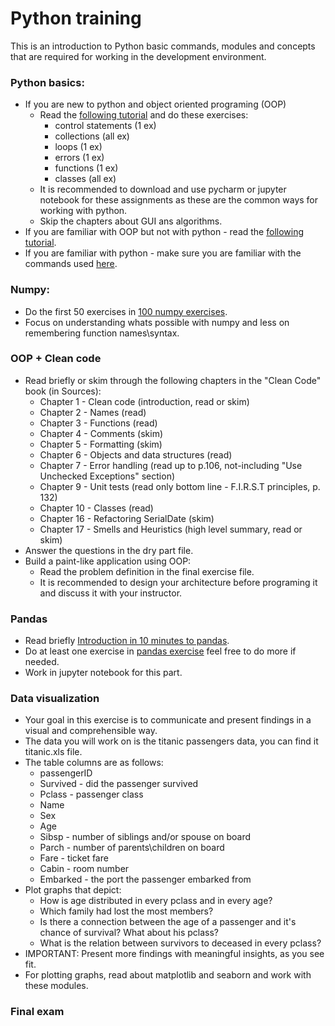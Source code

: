 # Python training
This is an introduction to Python basic commands, modules and concepts that are required for working in the development environment.

### Python basics:
 - If you are new to python and object oriented programing (OOP) 
     - Read the [following tutorial](https://python-textbok.readthedocs.io/en/1.0/) and do these exercises:
        - control statements (1 ex)
        - collections (all ex)
        - loops (1 ex)
        - errors (1 ex)
        - functions (1 ex)
        - classes (all ex) 
    - It is recommended to download and use pycharm or jupyter notebook for these assignments as these are the common ways for working with python.
    - Skip the chapters about GUI ans algorithms.
 - If you are familiar with OOP but not with python - read the [following tutorial](https://docs.python.org/3/tutorial/). 
 - If you are familiar with python - make sure you are familiar with the commands used [here](https://github.com/gumption/Python_for_Data_Science/blob/master/3_Python_Basic_Concepts.ipynb).
 
  ### Numpy:
  - Do the first 50 exercises in [100 numpy exercises](https://github.com/rougier/numpy-100).
  - Focus on understanding whats possible with numpy and less on remembering function names\syntax.
  
  ### OOP + Clean code
   - Read briefly or skim through the following chapters in the "Clean Code" book (in Sources): 
        - Chapter 1 - Clean code (introduction, read or skim)
        - Chapter 2 - Names (read)
        - Chapter 3 - Functions (read) 
        - Chapter 4 - Comments (skim)
        - Chapter 5 - Formatting (skim)
        - Chapter 6 - Objects and data structures (read)
        - Chapter 7 - Error handling (read up to p.106, not-including "Use Unchecked Exceptions" section)
        - Chapter 9 - Unit tests (read only bottom line - F.I.R.S.T principles, p. 132)
        - Chapter 10 - Classes (read)
        - Chapter 16 - Refactoring SerialDate (skim)
        - Chapter 17 - Smells and Heuristics (high level summary, read or skim)
   - Answer the questions in the dry part file.
   - Build a paint-like application using OOP:
        - Read the problem definition in the final exercise file.
        - It is recommended to design your architecture before programing it and discuss it with your instructor.

### Pandas
 - Read briefly [Introduction in 10 minutes to pandas](https://pandas.pydata.org/pandas-docs/stable/user_guide/10min.html).
 - Do at least one exercise in [pandas exercise](https://github.com/guipsamora/pandas_exercises) feel free to do more if needed.
 - Work in jupyter notebook for this part.

### Data visualization
 - Your goal in this exercise is to communicate and present findings in a visual and comprehensible way.
 - The data you will work on is the titanic passengers data, you can find it titanic.xls file.
 - The table columns are as follows:
    - passengerID
    - Survived - did the passenger survived
    - Pclass - passenger class
    - Name
    - Sex
    - Age
    - Sibsp - number of siblings and/or spouse on board
    - Parch - number of parents\children on board
    - Fare - ticket fare
    - Cabin - room number
    - Embarked - the port the passenger embarked from
- Plot graphs that depict:
    - How is age distributed in every pclass and in every age?
    -  Which family had lost the most members?
    - Is there a connection between the age of a passenger and it's chance of survival? What about his pclass?
    - What is the relation between survivors to deceased in every pclass?
- IMPORTANT: Present more findings with meaningful insights, as you see fit.
- For plotting graphs, read about matplotlib and seaborn and work with these modules.

### Final exam
 
 
  

